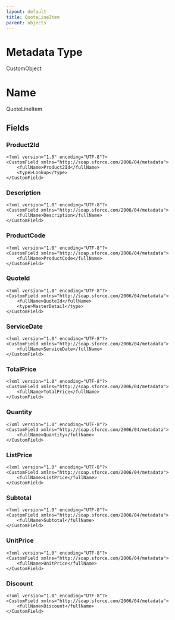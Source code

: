 ```yaml
---
layout: default
title: QuoteLineItem
parent: objects
---
```

# Metadata Type
CustomObject

# Name
QuoteLineItem
## Fields
### Product2Id

```
<?xml version="1.0" encoding="UTF-8"?>
<CustomField xmlns="http://soap.sforce.com/2006/04/metadata">
    <fullName>Product2Id</fullName>
    <type>Lookup</type>
</CustomField>
```
### Description

```
<?xml version="1.0" encoding="UTF-8"?>
<CustomField xmlns="http://soap.sforce.com/2006/04/metadata">
    <fullName>Description</fullName>
</CustomField>
```
### ProductCode

```
<?xml version="1.0" encoding="UTF-8"?>
<CustomField xmlns="http://soap.sforce.com/2006/04/metadata">
    <fullName>ProductCode</fullName>
</CustomField>
```
### QuoteId

```
<?xml version="1.0" encoding="UTF-8"?>
<CustomField xmlns="http://soap.sforce.com/2006/04/metadata">
    <fullName>QuoteId</fullName>
    <type>MasterDetail</type>
</CustomField>
```
### ServiceDate

```
<?xml version="1.0" encoding="UTF-8"?>
<CustomField xmlns="http://soap.sforce.com/2006/04/metadata">
    <fullName>ServiceDate</fullName>
</CustomField>
```
### TotalPrice

```
<?xml version="1.0" encoding="UTF-8"?>
<CustomField xmlns="http://soap.sforce.com/2006/04/metadata">
    <fullName>TotalPrice</fullName>
</CustomField>
```
### Quantity

```
<?xml version="1.0" encoding="UTF-8"?>
<CustomField xmlns="http://soap.sforce.com/2006/04/metadata">
    <fullName>Quantity</fullName>
</CustomField>
```
### ListPrice

```
<?xml version="1.0" encoding="UTF-8"?>
<CustomField xmlns="http://soap.sforce.com/2006/04/metadata">
    <fullName>ListPrice</fullName>
</CustomField>
```
### Subtotal

```
<?xml version="1.0" encoding="UTF-8"?>
<CustomField xmlns="http://soap.sforce.com/2006/04/metadata">
    <fullName>Subtotal</fullName>
</CustomField>
```
### UnitPrice

```
<?xml version="1.0" encoding="UTF-8"?>
<CustomField xmlns="http://soap.sforce.com/2006/04/metadata">
    <fullName>UnitPrice</fullName>
</CustomField>
```
### Discount

```
<?xml version="1.0" encoding="UTF-8"?>
<CustomField xmlns="http://soap.sforce.com/2006/04/metadata">
    <fullName>Discount</fullName>
</CustomField>
```

